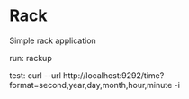 # Rack
Simple rack application

run: rackup

test: curl --url http://localhost:9292/time?format=second,year,day,month,hour,minute -i
